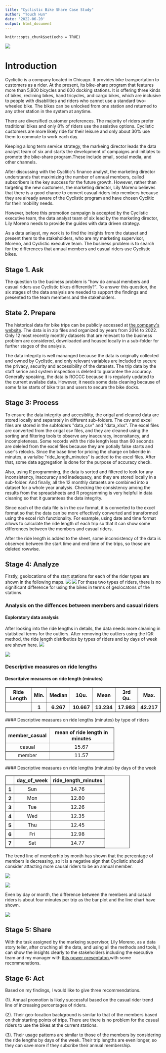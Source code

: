 ```yaml
---
title: "Cyclistic Bike Share Case Study"
author: "Touch Hun"
date: '2022-06-20'
output: html_document
---
```


```{r setup, include=FALSE}
knitr::opts_chunk$set(echo = TRUE)
```

![](cyclistic_brand.jpg)

# Introduction

Cyclictic is a company located in Chicago. It provides bike transportation to customers as a rider. At the present, its bike-share program that features more than 5,800 bicycles and 600 docking stations. It is offering three kinds of bikes, reclining bikes, hand tricycles, and cargo bikes, which are inclusive to people with disabilities and riders who cannot use a standard two-wheeled bike. The bikes can be unlocked from one station and returned to any other station in the system at anytime.


There are diversified customer preferences. The majority of riders prefer traditional bikes and only 8% of riders use the assistive options. Cyclistic customers are more likely ride for their leisure and only about 30% use them to commute to work each day.

Keeping a long term service strategy, the markeing director leads the data analyst team of six and starts the development of campaigns and initiates to promote the bike-share program.These include email, social media, and other channels. 

After discussing with the Cyclitic's finance analyst, the marketing director understands that maximizing the number of annual members, called subscribers is the key success for the future growth. However, rather than targeting the new customers, the marketing director, Lily Moreno believes that there is a good chance to convert casual riders into members because they are already aware of the Cyclistic program and have chosen Cyclitic for their mobility needs.

However, before this promotion campaign is accepted by the Cyclistic executive team, the data analyst team of six lead by the marketing director, Lily Moreno needs to provide the guides with data driven strategy. 

As a data anlayst, my work is to find the insights from the dataset and present them to the stakeholders, who are my marketing supervisor, Moreno, and Cyclistic executive team. The business problem is to search for the differences that annual members and casual riders use Cyclistic bikes.


## Stage 1. Ask

The question to the business problem is "how do annual members and casual riders use Cyclistic bikes differently?". To answer this question, the six stages of the data analysis are needed to support the findings and presented to the team members and the stakeholders.

## State 2. Prepare
The historical data for bike trips can be publicly accessed at [the company's website](https://divvy-tripdata.s3.amazonaws.com/index.html). The data is in zip files and organized by years from 2014 to 2022. Only 12 most recently monthly datasets that are relevant to the business problem are considered, downloaded and housed locally in a sub-folder for further stages of the analysis.

The data integrity is well mananged because the data is originally collected and owned by Cyclistic, and only relevant variables are included to secure the privacy, security and accessibility of the datasets. The trip data by the staff serice and system inspection is deleted to guarantee the accuracy. Generally speaking, the data is ROCCC because it is regularly updated to the current availabe data. However, it needs some data cleaning because of some false starts of bike trips and users to secure the bike docks.

## Stage 3: Process
To ensure the data integrity and accesiblity, the origal and cleaned data are stored locally and separately in different sub-folders. The csv and excel files are stored in the subfolders "data_csv" and "data_xlxs". The excel files are converted from the origal csv files, and they are cleaned using the sorting and filtering tools to observe any inaccuracy, inconsitancy, and incompleteness. Some records with the ride length less than 60 seconds are deleled from the excel files because they are potially false starts and user's relocks. Since the base time for pricing the charge on bikeride in minutes, a varialbe "ride_length_minutes" is added to the excel files. After that, some data aggregation is done for the purpose of accuracy check.

Also, using R programming, the data is sorted and filtered to look for any inconsistency, inaccuracy and inadequacy, and they are stored locally in a sub-folder. And finally, all the 12 monthly datasets are combined into a dataset for a whole year analysis. Checking the consistency among the results from the spreadsheets and R programming is very helpful in data cleaning so that it guarantees the data integrity.


Since each of the data file is in the csv format, it is converted to the excel format so that the data can be more effectively converted and transformed using the excel rich functionality. For example, using date and time format allows to calculate the ride length of each trip so that it can show some differences between the members and casual riders.

After the ride length is added to the sheet, some inconsistency of the data is observed between the start time and end time of the trips, so those are deleted rowwise.

## Stage 4: Analyze
 Firstly, geolocations of the start stations for each of the rider types are shown in the following maps.
 ![](./images/casual.png) 
 ![](members.png)
For these two types of riders, there is no significant difference for using the bikes in terms of geolocatons of the stations.

### Analysis on the diffences between members and casual riders
#### Exploratory data analysis
After looking into the ride lengths in details, the data needs more cleaning in statistical terms for the outliers. After removing the outliers using the IQR method, the ride length distributios by types of riders and by days of week are shown here.
![](./images/ride_length_by_riders.jpeg)

![](./images/ride_length_by_days.jpeg) 
### Descriptive measures on ride lengths

#### Descritpive measures on ride length (minutes)
<table style="width:100%" border = 1>
<tr><th> Ride Length </th> <th> Min.</th> <th>Median</th> <th> 1Qu.</th> <th>Mean</th> <th> 3rd Qu.</th> <th> Max.</th> </tr>
<tr><th></th><th> 1 </th> <th> 6.267 </th> <th> 10.667</th> <th>13.234 </th> <th> 17.983</th> <th> 42.217</th> </tr>
</table>
#### Descriptive measures on ride lengths (minutes) by type of riders
<table style="width:70%" border=1>
<tr> <th> member_casual </th> <th> mean of ride length in minutes </th>  </tr>
  <tr>  <td align = "center"> casual </td> <td align ="center"> 15.67 </td> </tr>
  <tr>  </td> <td align = "center"> member </td> <td align = "center"> 11.57 </td> </tr>
   </table>
#### Descriptive measures on ride lengths (minutes) by days of the week
<table style="width:80%" border = 1>
<tr> <th>  </th> <th> day_of_week </th> <th> ride_length_minutes </th>  </tr>
  <tr>  <th> 1 </th> <td align = "center"> Sun </td> <td align="center"> 14.76 </td> </tr>
  <tr> <th> 2 </th> <td align = "center"> Mon </td> <td align="center"> 12.80 </td> </tr>
  <tr> <th> 3 </th> <td align = "center"> Tue </td> <td align="center"> 12.26 </td> </tr>
  <tr> <th> 4 </th> <td align = "center"> Wed </td> <td align="center"> 12.35 </td> </tr>
  <tr> <th> 5 </th><td align = "center"> Thu </td> <td align="center"> 12.45 </td> </tr>
  <tr> <th> 6 </th> <td align = "center"> Fri </td> <td align="center"> 12.98 </td> </tr>
  <tr> <th> 7 </th> <td align = "center"> Sat </td> <td align="center"> 14.77 </td> </tr>
   </table>


The trend line of memberhip by month has shown that the percentage of members is decreasing, so it is a negative sign that Cyclistic should consider attacting more causal riders to be an annual member.

![](./images/monthly_percent.jpeg)


![](./images/monthly_mean_length.jpeg)

Even by day or month, the difference between the members and casual riders is about four minutes per trip as the bar plot and the line chart have shown.

![](./images/daily_mean_length.jpeg)

## Stage 5: Share
With the task assigned by the markeing supervisor, Lily Moreno, as a data story teller, after cruching all the data, and using all the methods and tools, I can show the insights clearly to the stakeholders including the executive team and my manager
with [this power presentaton ](https://touhu11.github.io/capstone_cyclistic/cyclistic_presentation.pptx) with some recommenations.

## Stage 6: Act
Based on my findings, I would like to give three recommendations.

(1). Annual promotion is likely successful based on the casual rider trend line of increasing percentages of riders.

(2). Their geo-location background is similar to that of the members based on their starting points of trips. There are there is no problem for the casual riders to use the bikes at the current stations.

(3). Their usage patterns are similar to those of the members by considering the ride lengths by days of the week. Their trip lengths are even longer, so they can save more if they subcribe their annual membership.









